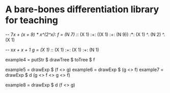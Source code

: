 # A bare-bones differentiation library for teaching






-- 7*x + (x + 9) * x^(2^x):
f = (N 7) :*: (X 1) :+: ((X 1) :+: (N 9)) :*: (X 1) ^. (N 2) ^. (X 1)

-- x*x + x + 1
g = (X 1) :*: (X 1) :+: (X 1) :+: (N 1)

example4 = putStr $ drawTree $ toTree $ f

example5 = drawExp $ (f <> g)
example6 = drawExp $ (g <> f)
example7 = drawExp $ d (g <> f <> g <> f)

example8 = drawExp $ d (f <> g)




